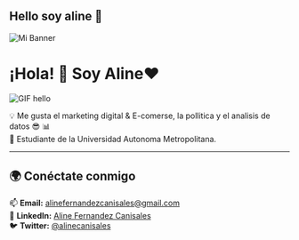 ## Hello soy aline 👋
![Mi Banner](https://www.clipartmax.com/png/middle/474-4744556_bt21shooky-sticker-bt21-shooky.png)

# ¡Hola! 👋 Soy Aline❤️
![GIF hello](https://i.pinimg.com/originals/70/d8/8e/70d88ec654be81fc2243de055a16c6ad.gif)

💡 Me gusta el marketing digital & E-comerse, la pollitica y el analisis de datos 😎 📊  
📍 Estudiante de la Universidad Autonoma Metropolitana.  

---
## 🌍 Conéctate conmigo  
📫 **Email:** [alinefernandezcanisales@gmail.com](mailto:alinefernandezcanisales@gmail.com)  
💼 **LinkedIn:** [Aline Fernandez Canisales](https://www.linkedin.com/in/aline-fernandez-canisales-5449702b5)  
🐦 **Twitter:** [@alinecanisales](https://x.com/alinecanisales?t=BZmgvRgfwY3_nTAE798U9g&s=08)  
